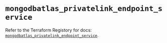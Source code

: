 # `mongodbatlas_privatelink_endpoint_service`

Refer to the Terraform Registory for docs: [`mongodbatlas_privatelink_endpoint_service`](https://registry.terraform.io/providers/mongodb/mongodbatlas/1.10.0/docs/resources/privatelink_endpoint_service).
